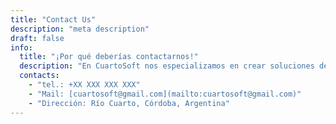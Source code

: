 ```yaml
---
title: "Contact Us"
description: "meta description"
draft: false
info:
  title: "¡Por qué deberías contactarnos!"
  description: "En CuartoSoft nos especializamos en crear soluciones de software a medida para que tu negocio crezca. Te ofrecemos soporte personalizado, desarrollo ágil y la seguridad de trabajar con un equipo que entiende tus necesidades."
  contacts:
    - "tel.: +XX XXX XXX XXX"
    - "Mail: [cuartosoft@gmail.com](mailto:cuartosoft@gmail.com)"
    - "Dirección: Río Cuarto, Córdoba, Argentina"
---
```

